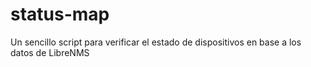 # status-map
Un sencillo script para verificar el estado de dispositivos en base a los datos de LibreNMS

